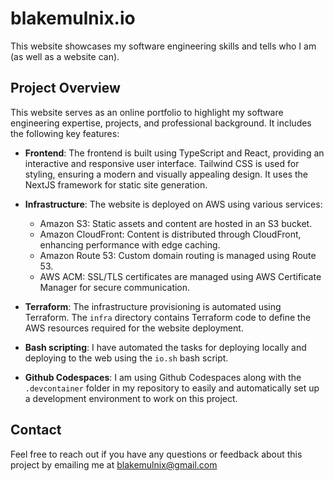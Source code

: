 # blakemulnix.io

This website showcases my software engineering skills and tells who I am (as well as a website can).

## Project Overview

This website serves as an online portfolio to highlight my software engineering expertise, projects, and professional background. It includes the following key features:

- **Frontend**: The frontend is built using TypeScript and React, providing an interactive and responsive user interface. Tailwind CSS is used for styling, ensuring a modern and visually appealing design. It uses the NextJS framework for static site generation.

- **Infrastructure**: The website is deployed on AWS using various services:
  - Amazon S3: Static assets and content are hosted in an S3 bucket.
  - Amazon CloudFront: Content is distributed through CloudFront, enhancing performance with edge caching.
  - Amazon Route 53: Custom domain routing is managed using Route 53.
  - AWS ACM: SSL/TLS certificates are managed using AWS Certificate Manager for secure communication.

- **Terraform**: The infrastructure provisioning is automated using Terraform. The `infra` directory contains Terraform code to define the AWS resources required for the website deployment.

- **Bash scripting**: I have automated the tasks for deploying locally and deploying to the web using the `io.sh` bash script.

- **Github Codespaces**: I am using Github Codespaces along with the `.devcontainer` folder in my repository to easily and automatically set up a development environment to work on this project.

## Contact

Feel free to reach out if you have any questions or feedback about this project by emailing me at blakemulnix@gmail.com
